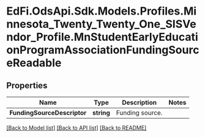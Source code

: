 # EdFi.OdsApi.Sdk.Models.Profiles.Minnesota_Twenty_Twenty_One_SISVendor_Profile.MnStudentEarlyEducationProgramAssociationFundingSourceReadable
## Properties

Name | Type | Description | Notes
------------ | ------------- | ------------- | -------------
**FundingSourceDescriptor** | **string** | Funding source. | 

[[Back to Model list]](../README.md#documentation-for-models) [[Back to API list]](../README.md#documentation-for-api-endpoints) [[Back to README]](../README.md)


